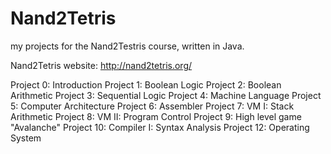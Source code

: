# Nand2Tetris
my projects for the Nand2Testris course, written in Java.

Nand2Tetris website: http://nand2tetris.org/

Project 0: Introduction
Project 1: Boolean Logic
Project 2: Boolean Arithmetic
Project 3: Sequential Logic
Project 4: Machine Language
Project 5: Computer Architecture
Project 6: Assembler
Project 7: VM I: Stack Arithmetic
Project 8: VM II: Program Control
Project 9: High level game "Avalanche"
Project 10: Compiler I: Syntax Analysis
Project 12: Operating System

